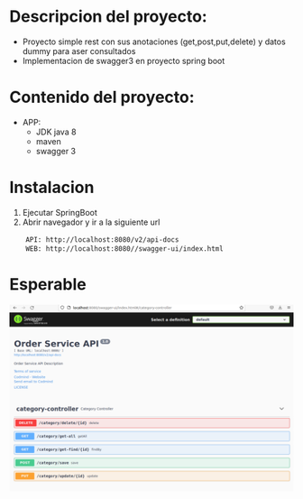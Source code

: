# Descripcion del proyecto:
* Proyecto simple rest con sus anotaciones (get,post,put,delete) y datos dummy para aser consultados
* Implementacion de swagger3 en proyecto spring boot

# Contenido del proyecto:
* APP:
    * JDK java 8
    * maven
    * swagger 3

# Instalacion

1. Ejecutar SpringBoot
2. Abrir navegador y ir a la siguiente url
```
    API: http://localhost:8080/v2/api-docs
    WEB: http://localhost:8080//swagger-ui/index.html
```
# Esperable
![swagger3-img-ui](images/swagger3-ui.png)